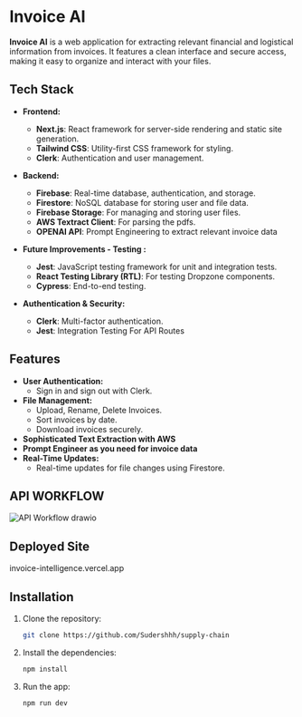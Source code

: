 # Invoice AI

**Invoice AI** is a web application for extracting relevant financial and logistical information from invoices. It features a clean interface and secure access, making it easy to organize and interact with your files.

## Tech Stack

- **Frontend:**

  - **Next.js**: React framework for server-side rendering and static site generation.
  - **Tailwind CSS**: Utility-first CSS framework for styling.
  - **Clerk**: Authentication and user management.

- **Backend:**

  - **Firebase**: Real-time database, authentication, and storage.
  - **Firestore**: NoSQL database for storing user and file data.
  - **Firebase Storage**: For managing and storing user files.
  - **AWS Textract Client**: For parsing the pdfs.
  - **OPENAI API**: Prompt Engineering to extract relevant invoice data

- **Future Improvements - Testing :**

  - **Jest**: JavaScript testing framework for unit and integration tests.
  - **React Testing Library (RTL)**: For testing Dropzone components.
  - **Cypress**: End-to-end testing.

- **Authentication & Security:**
  - **Clerk**: Multi-factor authentication.
  - **Jest**: Integration Testing For API Routes

## Features

- **User Authentication:**
  - Sign in and sign out with Clerk.
- **File Management:**
  - Upload, Rename, Delete Invoices.
  - Sort invoices by date.
  - Download invoices securely.
- **Sophisticated Text Extraction with AWS**
- **Prompt Engineer as you need for invoice data**
- **Real-Time Updates:**
  - Real-time updates for file changes using Firestore.

## API WORKFLOW

![API Workflow drawio](https://github.com/user-attachments/assets/2f5ac7e3-c0f4-40cd-94f0-6fdc14ca397b)


## Deployed Site

invoice-intelligence.vercel.app


## Installation

1. Clone the repository:
   ```bash
   git clone https://github.com/Sudershhh/supply-chain
   ```
2. Install the dependencies:
   ```bash
   npm install
   ```
3. Run the app:
   ```bash
   npm run dev
   ```
